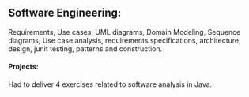 ## Software Engineering:
Requirements, Use cases, UML diagrams, Domain Modeling, Sequence diagrams, Use case analysis, requirements specifications, architecture, design, junit testing, patterns and construction. 
#### Projects: 
Had to deliver 4 exercises related to software analysis in Java.
